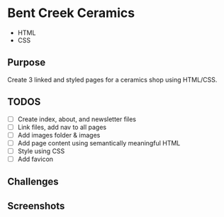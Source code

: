 # Bent Creek Ceramics
- HTML
- CSS

## Purpose
Create 3 linked and styled pages for a ceramics shop using HTML/CSS.

## TODOS
- [ ] Create index, about, and newsletter files
- [ ] Link files, add nav to all pages
- [ ] Add images folder & images
- [ ] Add page content using semantically meaningful HTML
- [ ] Style using CSS
- [ ] Add favicon

## Challenges

## Screenshots
